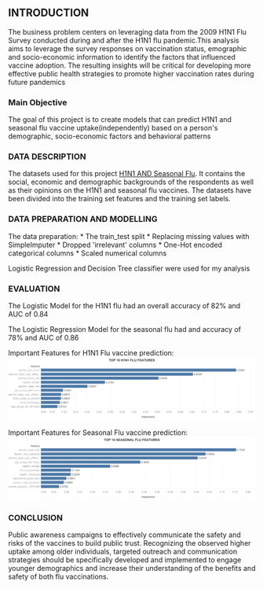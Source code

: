 ## INTRODUCTION
The business problem centers on leveraging data from the 2009 H1N1 Flu Survey conducted during and after the H1N1 flu pandemic.This analysis aims to leverage the 
survey responses on vaccination status, emographic and socio-economic information to identify the factors that influenced vaccine adoption. The resulting insights will be critical for developing more effective public health strategies to promote higher vaccination rates during future pandemics

### Main Objective
The goal of this project is to create models that can predict H1N1 and seasonal flu vaccine uptake(independently) based on a person's demographic, socio-economic factors and behavioral patterns

### DATA DESCRIPTION
The datasets used for this project [H1N1 AND Seasonal Flu](https://www.drivendata.org/competitions/66/flu-shot-learning/data/). It contains the social, economic and demographic backgrounds of the respondents as well as their opinions on the H1N1 and seasonal flu vaccines. The datasets have been divided into the training set features and the training set labels.

### DATA PREPARATION AND MODELLING
The data preparation:
       * The train_test split 
       * Replacing missing values with SimpleImputer
       * Dropped 'irrelevant' columns 
       * One-Hot encoded categorical columns
       * Scaled numerical columns

Logistic Regression and Decision Tree classifier were used for my analysis

### EVALUATION
The Logistic Model for the H1N1 flu had an overall accuracy of 82% and AUC of 0.84

The Logistic Regression Model for the seasonal flu had and accuracy of 78% and AUC of 0.86

Important Features for H1N1 Flu vaccine prediction:
![Alt text](attachments\h1n1_features.png)

Important Features for Seasonal Flu vaccine prediction:
![Alt text](attachments\seasonal_features.png)

### CONCLUSION
Public awareness campaigns to effectively communicate the safety and risks of the vaccines to build public trust. Recognizing the observed higher uptake among older individuals, targeted outreach and communication strategies should be specifically developed and implemented to engage younger demographics and increase their understanding of the benefits and safety of both flu vaccinations.
